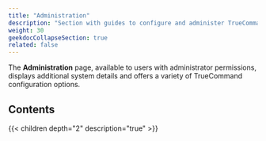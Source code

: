 ```yaml
---
title: "Administration"
description: "Section with guides to configure and administer TrueCommand."
weight: 30
geekdocCollapseSection: true
related: false
---
```


The **Administration** page, available to users with administrator permissions, displays additional system details and offers a variety of TrueCommand configuration options.

## Contents

{{< children depth="2" description="true" >}}
